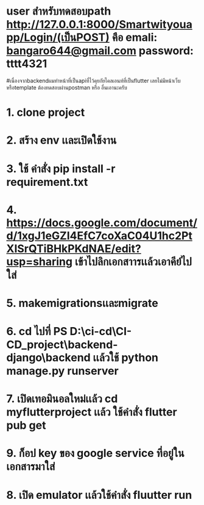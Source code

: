 
# user สำหรับทดสอบpath http://127.0.0.1:8000/Smartwityouapp/Login/(เป็นPOST) คือ emali: bangaro644@gmail.com password: tttt4321  
#เนื่องจากbackendผมทำหน้าที่เป็นapiที่ไว้คุยกัยไคลเอนท์ที่เป็นflutter เลยไม่มีหน้าเว็บหรือtemplate ต้องทดสอบผ่านpostman หรือ อื่นเอานะครับ 


# 1. clone project
# 2. สร้าง env เเละเปิดใช้งาน
# 3. ใช้ คำสั่ง pip install -r requirement.txt
# 4. https://docs.google.com/document/d/1xgJ1eGZI4EfC7coXaC04U1hc2PtXISrQTiBHkPKdNAE/edit?usp=sharing เข้าไปลิกเอกสาารเเล้วเอาคีย์ไปใส่ 
# 5. makemigrationsเเละmigrate 
# 6. cd ไปที่ PS D:\ci-cd\CI-CD_project\backend-django\backend เเล้วใช้ python manage.py  runserver
# 7. เปิดเทอมินอลใหม่เเล้ว cd myflutterproject เเล้ว ใช้คำสั่ง flutter pub get  
# 9. ก็อป key ของ google service ที่อยู่ในเอกสารมาใส่
# 8. เปิด emulator  เเล้วใช้คำสั่ง fluutter run
